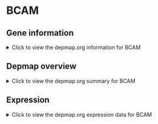 <h1>BCAM</h1>

<h2>Gene information</h2>
<details>
  <summary>Click to view the depmap.org information for BCAM</summary>
  <p><a href="https://depmap.org/portal/gene/BCAM?tab=about" target="_BLANK">Open page in a new tab...</a></p>
  <iframe src="https://depmap.org/portal/gene/BCAM?tab=about" style="border:none;width:100%;height:800px"></iframe>
</details>

<h2>Depmap overview</h2>
<details>
  <summary>Click to view the depmap.org summary for BCAM</summary>
  <p><a href="https://depmap.org/portal/gene/BCAM?tab=overview" target="_BLANK">Open page in a new tab...</a></p>
  <iframe src="https://depmap.org/portal/gene/BCAM?tab=overview" style="border:none;width:100%;height:800px"></iframe>
</details>

<h2>Expression</h2>
<details>
  <summary>Click to view the depmap.org expression data for BCAM</summary>
  <p><a href="https://depmap.org/portal/gene/BCAM?tab=characterization" target="_BLANK">Open page in a new tab...</a></p>
  <iframe src="https://depmap.org/portal/gene/BCAM?tab=characterization" style="border:none;width:100%;height:800px"></iframe>
</details>


<!--
<h2>Reactome Pathway diagram</h2>
<details>
  <summary>Click to view the Reactome pathway for BCAM</summary>
  <p><a href="PURL" target="_BLANK">Open page in a new tab...</a></p>
  PNAME
</details>
-->



